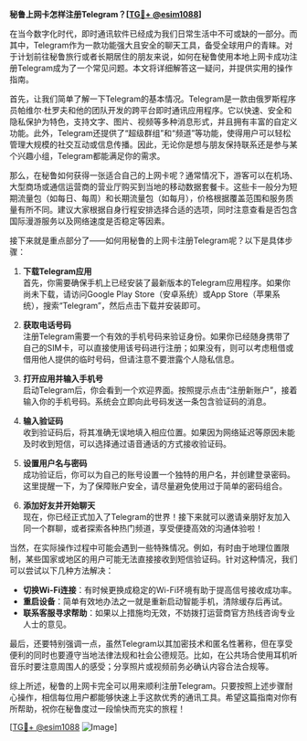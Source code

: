 **秘鲁上网卡怎样注册Telegram？[[TG💪+ @esim1088](https://t.me/s/esim1088)]**

在当今数字化时代，即时通讯软件已经成为我们日常生活中不可或缺的一部分。而其中，Telegram作为一款功能强大且安全的聊天工具，备受全球用户的青睐。对于计划前往秘鲁旅行或者长期居住的朋友来说，如何在秘鲁使用本地上网卡成功注册Telegram成为了一个常见问题。本文将详细解答这一疑问，并提供实用的操作指南。

首先，让我们简单了解一下Telegram的基本情况。Telegram是一款由俄罗斯程序员帕维尔·杜罗夫和他的团队开发的跨平台即时通讯应用程序。它以快速、安全和隐私保护为特色，支持文字、图片、视频等多种消息形式，并且拥有丰富的自定义功能。此外，Telegram还提供了“超级群组”和“频道”等功能，使得用户可以轻松管理大规模的社交互动或信息传播。因此，无论你是想与朋友保持联系还是参与某个兴趣小组，Telegram都能满足你的需求。

那么，在秘鲁如何获得一张适合自己的上网卡呢？通常情况下，游客可以在机场、大型商场或通信运营商的营业厅购买到当地的移动数据套餐卡。这些卡一般分为短期流量包（如每日、每周）和长期流量包（如每月），价格根据覆盖范围和服务质量有所不同。建议大家根据自身行程安排选择合适的选项，同时注意查看是否包含国际漫游服务以及网络速度是否稳定等因素。

接下来就是重点部分了——如何用秘鲁的上网卡注册Telegram呢？以下是具体步骤：

1. **下载Telegram应用**  
   首先，你需要确保手机上已经安装了最新版本的Telegram应用程序。如果你尚未下载，请访问Google Play Store（安卓系统）或App Store（苹果系统），搜索“Telegram”，然后点击下载并安装即可。

2. **获取电话号码**  
   注册Telegram需要一个有效的手机号码来验证身份。如果你已经随身携带了自己的SIM卡，可以直接使用该号码进行注册；如果没有，则可以考虑租借或借用他人提供的临时号码，但请注意不要泄露个人隐私信息。

3. **打开应用并输入手机号**  
   启动Telegram后，你会看到一个欢迎界面。按照提示点击“注册新账户”，接着输入你的手机号码。系统会立即向此号码发送一条包含验证码的消息。

4. **输入验证码**  
   收到验证码后，将其准确无误地填入相应位置。如果因为网络延迟等原因未能及时收到短信，可以选择通过语音通话的方式接收验证码。

5. **设置用户名与密码**  
   成功验证后，你可以为自己的账号设置一个独特的用户名，并创建登录密码。这里提醒一下，为了保障账户安全，请尽量避免使用过于简单的密码组合。

6. **添加好友并开始聊天**  
   现在，你已经正式加入了Telegram的世界！接下来就可以邀请亲朋好友加入同一个群聊，或者探索各种热门频道，享受便捷高效的沟通体验啦！

当然，在实际操作过程中可能会遇到一些特殊情况。例如，有时由于地理位置限制，某些国家或地区的用户可能无法直接接收到短信验证码。针对这种情况，我们可以尝试以下几种方法解决：

- **切换Wi-Fi连接**：有时候更换成稳定的Wi-Fi环境有助于提高信号接收成功率。
- **重启设备**：简单有效地办法之一就是重新启动智能手机，清除缓存后再试。
- **联系客服寻求帮助**：如果以上措施均无效，不妨拨打运营商官方热线咨询专业人士的意见。

最后，还要特别强调一点，虽然Telegram以其加密技术和匿名性著称，但在享受便利的同时也要遵守当地法律法规和社会公德规范。比如，在公共场合使用耳机听音乐时要注意周围人的感受；分享照片或视频前务必确认内容合法合规等。

综上所述，秘鲁的上网卡完全可以用来顺利注册Telegram。只要按照上述步骤耐心操作，相信每位用户都能够快速上手这款优秀的通讯工具。希望这篇指南对你有所帮助，祝你在秘鲁度过一段愉快而充实的旅程！

[[TG💪+ @esim1088](https://t.me/s/esim1088) ![Image](https://i.postimg.cc/4NQfJmqS/Snipaste-2025-05-13-00-14-12.png)]